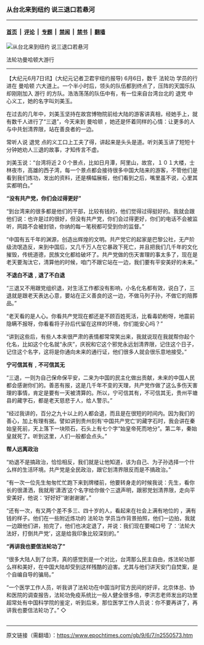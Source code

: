 ### 从台北来到纽约 说三退口若悬河

---

#### [首页](../../../..?n2550573) &nbsp;|&nbsp; [评论](../../../../../epoch-comment?n2550573) &nbsp;|&nbsp; [专题](../../../../../epoch-special?n2550573) &nbsp;|&nbsp; [禁闻](../../../../../epoch-news?n2550573) &nbsp;|&nbsp; [禁书](../../../../../books?n2550573) &nbsp;|&nbsp; [翻墙](https://github.com/gfw-breaker/nogfw/blob/master/README.md?n2550573)


<div><img alt="从台北来到纽约 说三退口若悬河" class="attachment-djy_600_400 size-djy_600_400 wp-post-image" src="https://i.epochtimes.com/assets/uploads/2009/06/0906062134451892-600x400.jpg"/>
<div class="caption">
 <p>
  法轮功曼哈顿大游行
 </p>
</div></div><hr/><div class="post_content" id="artbody" itemprop="articleBody">
 <!-- article content begin -->
 <p>
  【大纪元6月7日讯】(大纪元记者卫君宇纽约报导) 6月6日，数千
  <ok href="https://www.epochtimes.com/gb/tag/%E6%B3%95%E8%BD%AE%E5%8A%9F.html">
   法轮功
  </ok>
  学员的行进在
  <ok href="https://www.epochtimes.com/gb/tag/%E6%9B%BC%E5%93%88%E9%A1%BF.html">
   曼哈顿
  </ok>
  六大道上。一个半小时后，领头的队伍都到终点了，压阵的天国乐队却刚刚加入
  <ok href="https://www.epochtimes.com/gb/tag/%E6%B8%B8%E8%A1%8C.html">
   游行
  </ok>
  的方队。浩浩荡荡的队伍中有，有一位来自台湾台北的
  <ok href="https://www.epochtimes.com/gb/tag/%E9%80%80%E5%85%9A.html">
   退党
  </ok>
  中心义工，她的名字叫刘美玉。
 </p>
 <p>
  在过去的几年中，刘美玉坚持在故宫博物院前给大陆的游客讲真相，经她手上，就有数千人进行了“三退”，今天来到
  <ok href="https://www.epochtimes.com/gb/tag/%E6%9B%BC%E5%93%88%E9%A1%BF.html">
   曼哈顿
  </ok>
  ，她还是怀着同样的心情：让更多的人与中共划清界限，站在善良者的一边。
 </p>
 <p>
  常听人说
  <ok href="https://www.epochtimes.com/gb/tag/%E9%80%80%E5%85%9A.html">
   退党
  </ok>
  点的义工口上工夫了得，讲起来是头头是道。听刘美玉讲了短短十分钟她劝人三退的故事，才知传言不虚。
 </p>
 <p>
  刘美玉说：“台湾将近２０个景点，比如日月潭，阿里山，故宫，１０１大楼，士林夜市，高雄的西子湾，每一个景点都会接待很多中国大陆来的游客，不管他们是看到我们炼功，发出的资料，还是横幅展板，他们看到之后，嘴里虽不说，心里其实都明白。”
 </p>
 <p>
  <b>
   “没有共产党，你们会过得更好”
  </b>
 </p>
 <p>
  “到台湾来的很多都是他们的干部，比较有钱的，他们觉得过得挺好的。我就会跟他们说：也许是过的很好，但没有共产党，你们会过得更好，你们的电话不会被监听，网路不会被封锁，你纳的每一笔税都可受到你的监督。”
 </p>
 <p>
  “中国有五千年的渊源，创造出辉煌的文明。共产党它的起家是巴黎公社，无产阶级流氓造反，来到中国后，又几千万人在它暴政下死亡，并且把我们几千年的文化摧毁，传统道德，民族文化都给破坏了。共产党做的伤天害理的事太多了，现在是老天要淘汰它，清算他的时候，咱门不跟它站在一边，我们要有平安美好的未来。”
 </p>
 <p>
  <b>
   不退白不退﹐退了不白退
  </b>
 </p>
 <p>
  “三退又不用跟党组织退，对生活工作都没有影响，小名化名都有效，说白了，三退就是跟老天表达心意，要站在正义善良的这一边，不做马列子孙，不做它的陪葬品。”
 </p>
 <p>
  “老天看的是人心。你看共产党现在都还是不顾百姓死活，比看毒奶粉呀，地震前隐瞒不报呀，你看看将子孙后代留在这样的环境，你们能安心吗？”
 </p>
 <p>
  “讲到这些后，有些人本来很严肃的表情都常常笑出来，我就说现在我就帮你起个化名，比如这个化名就“永庆”，庆祝和它这个邪党永远划清界限，记住这个日子，记住这个名字，这将是你通向未来的通行证，他们很多人就会很乐意地接受。”
 </p>
 <p>
  <b>
   宁可信其有﹐不可信其无
  </b>
 </p>
 <p>
  “三退，一则为自己保命保平安，二来为中国的民主化做出贡献，未来的中国人民都会感谢你们的。善恶有报，这是几千年不变的天理，共产党作做了这么多伤天害理的事情，肯定是要有一天被清算的。所以，宁可信其有，不可信其无，贵州平塘县的藏字石，都是老天慈悲于人，给人警示。”
 </p>
 <p>
  “经过我讲的，百分之九十以上的人都会退，而且是在很短的时间内。因为我们的善心，加上有理有据。譬如讲到贵州刻有‘中国共产党亡’的藏字石时，我会讲在秦始皇死前，天上落下一块陨石，石头上有七个字“始皇帝死而地分”。第二年，秦始皇就死了。听到这里，人们一般都会点头。”
 </p>
 <p>
  <b>
   帮人远离政治
  </b>
 </p>
 <p>
  “劝退不是搞政治，恰恰相反，我们就是让他知道，该为自己、为子孙选择一个什么样的生活环境。共产党是全民政治，跟它划清界限反而是不搞政治。”
 </p>
 <p>
  “有一次一位先生匆匆忙忙跑下来到牌楼前，他要转身走的时候我说：先生，看你长的很潇洒，我就用‘潇洒’这个名字给你做个三退声明，跟邪党划清界限，走向平安美好，他说：‘好好好’‘谢谢谢谢’。”
 </p>
 <p>
  “还有一次，有又两个差不多三、四十岁的人，看起来在社会上满有地位的 ，满有钱的样子。他们在一些附近炼功的
  <ok href="https://www.epochtimes.com/gb/tag/%E6%B3%95%E8%BD%AE%E5%8A%9F.html">
   法轮功
  </ok>
  学员当作背景拍照，他们一边拍，我就一边跟他们讲，拍完了，他们也决定退了，并说：我们现在要喊口号 了：‘法轮大法好，打倒共产党’，这是给我印象比较深刻的。”
 </p>
 <p>
  <b>
   “再讲我也要信法轮功了”
  </b>
 </p>
 <p>
  “很多大陆人到了台湾，真的感觉到是一个对比，台湾那么民主自由，炼法轮功那么祥和美好，在中国大陆却受到这样残酷的迫害。尤其与他们讲天安门自焚案，是个自编自导的骗局。”
 </p>
 <p>
  “一个医学工作人员，听我讲了法轮功在中国当时官方民间的好评，北京体总、协和医院的调查报告，法轮功免疫系统比一般人健全很多倍，李洪志老师发出的功里超常处有中国科学院的鉴定，听到后来，那位医学工作人员说：你不要再讲了，再讲我也要信法轮功了。” ◇
  <br/>
  <font color="#ffffff">
   (http://www.dajiyuan.com)
  </font>
 </p>
 <!-- article content end -->
 <div id="below_article_ad">
 </div>
</div>


---

原文链接（需翻墙）：https://www.epochtimes.com/gb/9/6/7/n2550573.htm